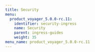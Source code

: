 ```yaml
---
title: Security
menu:
  product_voyager_5.0.0-rc.11:
    identifier: security-ingress
    name: Security
    parent: ingress-guides
    weight: 35
menu_name: product_voyager_5.0.0-rc.11
---
```


